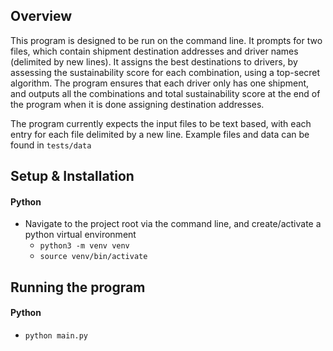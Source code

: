 ## Overview
This program is designed to be run on the command line. It prompts for two files, which contain shipment destination addresses and driver names (delimited by new lines). It assigns the best destinations to drivers, by assessing the sustainability score for each combination, using a top-secret algorithm. The program ensures that each driver only has one shipment, and outputs all the combinations and total sustainability score at the end of the program when it is done assigning destination addresses.

The program currently expects the input files to be text based, with each entry for each file delimited by a new line. Example files and data can be found in `tests/data`


## Setup & Installation
#### Python
- Navigate to the project root via the command line, and create/activate a python virtual environment
  - `python3 -m venv venv`
  - `source venv/bin/activate`

## Running the program
#### Python
- `python main.py`
